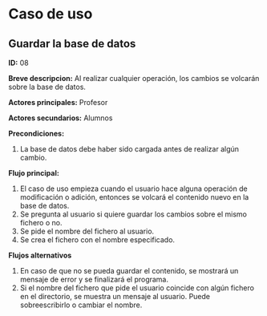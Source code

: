 # Caso de uso

## Guardar la base de datos

**ID:** 08

**Breve descripcion:** Al realizar cualquier operación, los cambios se volcarán sobre la base de datos.

**Actores principales:** Profesor

**Actores secundarios:** Alumnos

**Precondiciones:**
1. La base de datos debe haber sido cargada antes de realizar algún cambio.

**Flujo principal:**
1. El caso de uso empieza cuando el usuario hace alguna operación de modificación o adición, entonces se volcará el contenido nuevo en la base de datos.
2. Se pregunta al usuario si quiere guardar los cambios sobre el mismo fichero o no.
3. Se pide el nombre del fichero al usuario.
4. Se crea el fichero con el nombre especificado.

**Flujos alternativos**
1. En caso de que no se pueda guardar el contenido, se mostrará un mensaje de error y se finalizará el programa.
2. Si el nombre del fichero que pide el usuario coincide con algún fichero en el directorio, se muestra un mensaje al usuario. Puede sobreescribirlo o cambiar el nombre.
